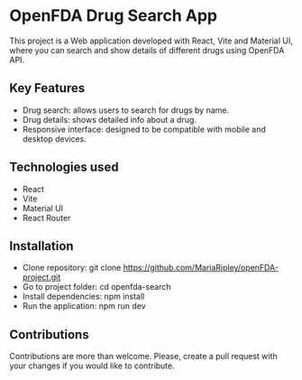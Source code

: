 # OpenFDA Drug Search App

This project is a Web application developed with React, Vite and Material UI, where you can search and show details of different drugs using OpenFDA API.

## Key Features

- Drug search: allows users to search for drugs by name.
- Drug details: shows detailed info about a drug.
- Responsive interface: designed to be compatible with mobile and desktop devices.

## Technologies used

- React
- Vite
- Material UI
- React Router

## Installation

- Clone repository:
  git clone https://github.com/MariaRipley/openFDA-project.git
- Go to project folder:
  cd openfda-search
- Install dependencies:
  npm install
- Run the application:
  npm run dev

## Contributions

Contributions are more than welcome. Please, create a pull request with your changes if you would like to contribute.
